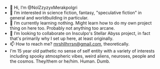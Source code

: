 - 👋 Hi, I’m @NolZzyzyxMerakpolgri
- 👀 I’m interested in science fiction, fantasy, "speculative fiction" in general and worldbuilding in particular.
- 🌱 I’m currently learning nothing. Might learn how to do my own project thing on here too. Probably not anything too arcane.
- 💞️ I’m looking to collaborate on Insculpo's Stellar Abyss project, in fact that's primarily why I set up here, at least originally.
- 📫 How to reach me? mrshllhrrsn@gmail.com, theoretically.
- I'm 15 year old pathetic no sense of self entity with a variety of interests including spooky atmospheric vibes, weird aliens, neuroses, people and the cosmos. They/them or he/him. Human. Dumb.
